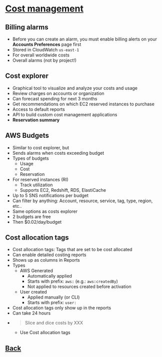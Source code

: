 # [Cost management](../README.md)

## Billing alarms

* Before you can create an alarm, you must enable billing alerts on your __Accounts Preferences__ page first
* Stored in CloudWatch `us-east-1`
* For overall worldwide costs
* Overall alarms (not by project!)

## Cost explorer

* Graphical tool to visualize and analyze your costs and usage
* Review charges on accounts or organization
* Can forecast spending for next 3 months
* Get recommendations on which EC2 reserved instances to purchase
* Access to default reports
* API to build custom cost management applications
* __Reservation summary__

## AWS Budgets

* Similar to cost explorer, but
* Sends alarms when costs exceeding budget
* Types of budgets
	* Usage
	* Cost
	* Reservation
* For reserved instances (RI)
	* Track utilization
	* Supports EC2, Redshift, RDS, ElastiCache
* Up to 5 SNS notifications per budget
* Can filter by anything: Account, resource, service, tag, type, region, etc..
* Same options as costs explorer
* 2 budgets are free
* Then $0.02/day/budget

## Cost allocation tags

* Cost allocation tags: Tags that are set to be cost allocated
* Can enable detailed costing reports
* Shows up as columns in Reports
* Types
	* AWS Generated
		* Automatically applied
		* Starts with prefix: `aws:` (e.g.: `aws:createdBy`)
		* Not applied to resources created before activation
	* User created
		* Applied manually (or CLI)
		* Starts with prefix: `user:`
* Cost allocation tags only show up in the reports
* Can take 24 hours
* > Slice and dice costs by XXX
	* Use Cost allocation tags

## [Back](../README.md)
